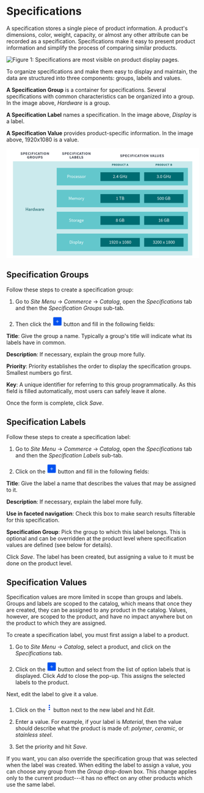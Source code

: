 # Specifications [](id=specifications)

A specification stores a single piece of product information. A product's
dimensions, color, weight, capacity, or almost any other attribute can be
recorded as a specification. Specifications make it easy to present product
information and simplify the process of comparing similar products.

![Figure 1: Specifications are most visible on product display pages.](../../images/specifications.png)

To organize specifications and make them easy to display and maintain, the data
are structured into three components: groups, labels and values.

**A Specification Group** is a container for specifications. Several
specifications with common characteristics can be organized into a group. In
the image above, *Hardware* is a group.

**A Specification Label** names a specification. In the image above, *Display*
is a label.

**A Specification Value** provides product-specific information. In the image
above, 1920x1080 is a value.

![Figure 2: Specification groups and labels exist independently of products, but values do not.](../../images/specs-2x.png)

## Specification Groups [](id=specification-groups)

Follow these steps to create a specification group:

1.  Go to *Site Menu* &rarr; *Commerce* &rarr; *Catalog*, open the
    *Specifications* tab and then the *Specification Groups* sub-tab. 

2.  Then click the ![Add](../../images/icon-add.png) button and fill in
    the following fields:

**Title**: Give the group a name. Typically a group's title will indicate what
its labels have in common.

**Description**: If necessary, explain the group more fully.

**Priority**: Priority establishes the order to display the specification
groups. Smallest numbers go first.

**Key**: A unique identifier for referring to this group programmatically. As
this field is filled automatically, most users can safely leave it alone.

Once the form is complete, click *Save*.

## Specification Labels [](id=specification-labels)

Follow these steps to create a specification label:

1.  Go to *Site Menu* &rarr; *Commerce* &rarr; *Catalog*, open the
    *Specifications* tab and then the *Specification Labels* sub-tab.

2.  Click on the ![Add](../../images/icon-add.png) button and fill in
    the following fields:

**Title**: Give the label a name that describes the values that may be assigned
to it.

**Description**: If necessary, explain the label more fully. 

**Use in faceted navigation**: Check this box to make search results filterable
for this specification.

**Specification Group**: Pick the group to which this label belongs. This is
optional and can be overridden at the product level where specification values
are defined (see below for details).

Click *Save*. The label has been created, but assigning a value to it must
be done on the product level.

## Specification Values [](id=specification-values)

Specification values are more limited in scope than groups and labels. Groups
and labels are scoped to the catalog, which means that once they are created,
they can be assigned to any product in the catalog. Values, however, are scoped
to the product, and have no impact anywhere but on the product to which they
are assigned.

To create a specification label, you must first assign a label to a product.

1.  Go to *Site Menu* &rarr; *Catalog*, select a product, and click on the
    *Specifications* tab.

2.  Click on the ![Add](../../images/icon-add.png) button and select from the
    list of option labels that is displayed. Click *Add* to close the pop-up.
    This assigns the selected labels to the product.

Next, edit the label to give it a value.

1.  Click on the ![Options](../../images/icon-options.png) button next to the
    new label and hit *Edit*.

2.  Enter a value. For example, if your label is *Material*, then the value
    should describe what the product is made of: *polymer*, *ceramic*, or
    *stainless steel*. 
 
3.  Set the priority and hit *Save*.

If you want, you can also override the specification group that was selected
when the label was created. When editing the label to assign a value, you can
choose any group from the *Group* drop-down box. This change applies only to the
current product---it has no effect on any other products which use the same
label.
